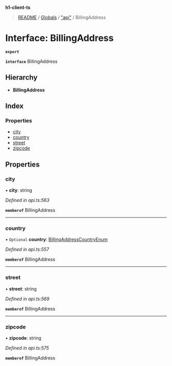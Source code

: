 **h1-client-ts**

> [README](../README.md) / [Globals](../globals.md) / ["api"](../modules/_api_.md) / BillingAddress

# Interface: BillingAddress

**`export`** 

**`interface`** BillingAddress

## Hierarchy

* **BillingAddress**

## Index

### Properties

* [city](_api_.billingaddress.md#city)
* [country](_api_.billingaddress.md#country)
* [street](_api_.billingaddress.md#street)
* [zipcode](_api_.billingaddress.md#zipcode)

## Properties

### city

•  **city**: string

*Defined in api.ts:563*

**`memberof`** BillingAddress

___

### country

• `Optional` **country**: [BillingAddressCountryEnum](../enums/_api_.billingaddresscountryenum.md)

*Defined in api.ts:557*

**`memberof`** BillingAddress

___

### street

•  **street**: string

*Defined in api.ts:569*

**`memberof`** BillingAddress

___

### zipcode

•  **zipcode**: string

*Defined in api.ts:575*

**`memberof`** BillingAddress
